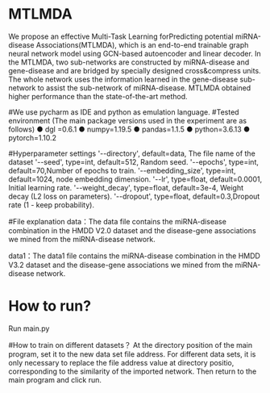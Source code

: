 # MTLMDA
We propose an effective Multi-Task Learning forPredicting potential miRNA-disease Associations(MTLMDA),
which is an end-to-end trainable graph neural network model using GCN-based autoencoder and linear decoder.
In the MTLMDA, two sub-networks are constructed by miRNA-disease and gene-disease and are bridged
by specially designed cross&compress units. The whole network uses the information learned in the gene-disease
sub-network to assist the sub-network of miRNA-disease. MTLMDA obtained higher performance than the state-of-the-art method.

#We use pycharm as IDE and python as emulation language.
#Tested environment (The main package versions used in the experiment are as follows)
● dgl  =0.6.1
● numpy=1.19.5
● pandas=1.1.5
● python=3.6.13
● pytorch=1.10.2

#Hyperparameter settings
'--directory', default=data, The file name of the dataset
'--seed', type=int, default=512, Random seed.
'--epochs', type=int, default=70,Number of epochs to train.
'--embedding_size', type=int, default=1024, node embedding dimension.
'--lr', type=float, default=0.0001, Initial learning rate.
'--weight_decay', type=float, default=3e-4, Weight decay (L2 loss on parameters).
'--dropout', type=float, default=0.3,Dropout rate (1 - keep probability).

#File explanation
data：The data file contains the miRNA-disease combination in the HMDD V2.0 dataset and the disease-gene associations we mined from the miRNA-disease network.

data1：The data1 file contains the miRNA-disease combination in the HMDD V3.2 dataset and the disease-gene associations we mined from the miRNA-disease network.

# How to run?
Run main.py

#How to train on different datasets？
At the directory position of the main program, set it to the new data set file address. For different data sets, it is only necessary to replace the file address value at directory positio, corresponding to the similarity of the imported network. Then return to the main program and click run.
